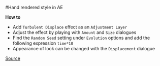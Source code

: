 #Hand rendered style in AE

**How to**

- Add `Turbulent Displace` effect as an `Adjustment Layer`
- Adjust the effect by playing with `Amount` and `Size` dialogues
- Find the `Random Seed` setting under `Evolution` options and add the following expression `time*10`
- Appearance of look can be changed with the `Displacement` dialogue

[Source](http://josiahgatlyn.com)